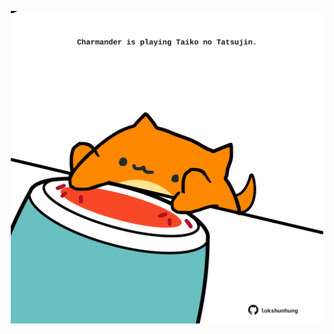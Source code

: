 <!-- built at 11/09/2021, 18:02:00 UTC -->
<p align="center">
  <img width="500" height="500" src="./ReadmeImage.svg">
</p>

